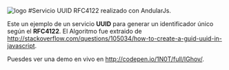 ![logo](https://raw.github.com/1N0T/images/master/global/1N0T.png)
#Servicio UUID RFC4122 realizado con AndularJs.

Este un ejemplo de un servicio **UUID** para generar un identificador único según el **RFC4122**. El Algoritmo fue extraido de http://stackoverflow.com/questions/105034/how-to-create-a-guid-uuid-in-javascript.

Puesdes ver una demo en vivo en http://codepen.io/1N0T/full/IGhov/.
